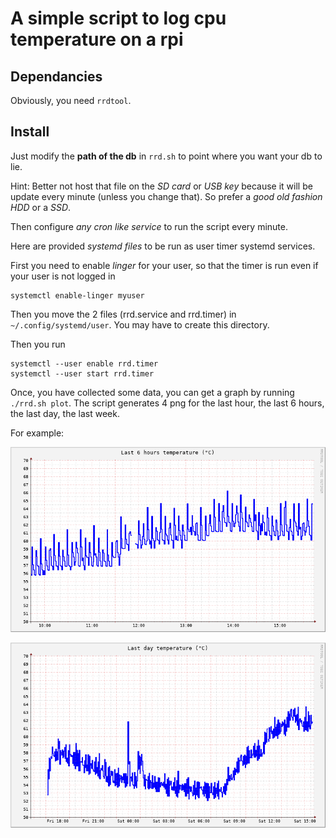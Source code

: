 # A simple script to log cpu temperature on a rpi #

## Dependancies ##
Obviously, you need `rrdtool`.

## Install ##
Just modify the **path of the db** in `rrd.sh` to point where you want your db to lie.

Hint: Better not host that file on the *SD card* or *USB key* because it will be update every minute (unless you change that). So prefer a *good old fashion HDD* or a *SSD*.

Then configure *any cron like service* to run the script every minute.

Here are provided *systemd files* to be run as user timer systemd services.

First you need to enable *linger* for your user, so that the timer is run even if your user is not logged in

    systemctl enable-linger myuser

Then you move the 2 files (rrd.service and rrd.timer) in `~/.config/systemd/user`. You may have to create this directory.

Then you run

    systemctl --user enable rrd.timer
    systemctl --user start rrd.timer

Once, you have collected some data, you can get a graph by running `./rrd.sh plot`. The script generates 4 png for the last hour, the last 6 hours, the last day, the last week.

For example:

![Last 6 hours](6hours.png)

![Last day](day.png)
